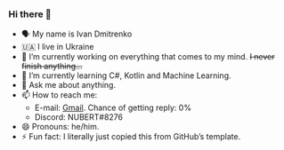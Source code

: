 ### Hi there 👋

<!--
**Anananel/Anananel** is a ✨ _special_ ✨ repository because its `README.md` (this file) appears on your GitHub profile.

Here are some ideas to get you started:

- 🔭 I’m currently working on ...
- 🌱 I’m currently learning ...
- 👯 I’m looking to collaborate on ...
- 🤔 I’m looking for help with ...
- 💬 Ask me about ...
- 📫 How to reach me: ...
- 😄 Pronouns: ...
- ⚡ Fun fact: ...
-->
- 🗣️ My name is Ivan Dmitrenko
- 🇺🇦 I live in Ukraine
- 🔭 I’m currently working on everything that comes to my mind. ~~I never finish anything...~~
- 🌱 I’m currently learning C#, Kotlin and Machine Learning.
- 💬 Ask me about anything.
- 📫 How to reach me:
  + E-mail: [Gmail](mailto:dmitrenko.ivan08@gmail.com). Chance of getting reply: 0%
  + Discord: NUBERT#8276
- 😄 Pronouns: he/him.
- ⚡ Fun fact: I literally just copied this from GitHub’s template.
